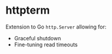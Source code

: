 # httpterm

Extension to Go `http.Server` allowing for:

- Graceful shutdown
- Fine-tuning read timeouts
